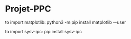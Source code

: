 # Projet-PPC

to import matplotlib:
python3 -m pip install matplotlib --user

to import sysv-ipc:
pip install sysv-ipc
